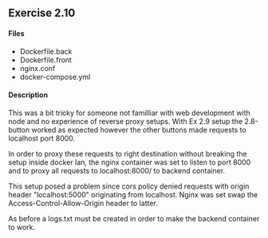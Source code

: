 ## Exercise 2.10

#### Files
* Dockerfile.back
* Dockerfile.front
* nginx.conf
* docker-compose.yml

#### Description

This was a bit tricky for someone not familliar with web development with node and no experience of reverse proxy setups. With Ex 2.9 setup the 2.8-button worked as expected however the other buttons made requests to localhost port 8000.

In order to proxy these requests to right destination without breaking the setup inside docker lan, the nginx container was set to listen to port 8000 and to proxy all requests to localhost:8000/ to backend container.

This setup posed a problem since cors policy denied requests with origin header "localhost:5000" originating from localhost. Nginx was set swap the Access-Control-Allow-Origin header to latter.

As before a logs.txt must be created in order to make the backend container to work.
